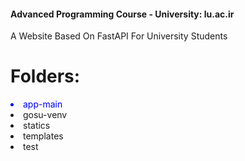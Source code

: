 <h4>Advanced Programming Course - University: lu.ac.ir</h4>

A Website Based On FastAPI For University Students

<div>
    <h1>Folders:</h1>
    <div>
            <li style="color: blue;">app-main</li>
            <li>gosu-venv</li>
            <li>statics</li>
            <li>templates</li>
            <li>test</li>
    </div>
</div>
